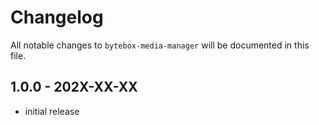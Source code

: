 # Changelog

All notable changes to `bytebox-media-manager` will be documented in this file.

## 1.0.0 - 202X-XX-XX

- initial release
